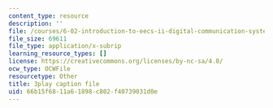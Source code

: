 ```yaml
---
content_type: resource
description: ''
file: /courses/6-02-introduction-to-eecs-ii-digital-communication-systems-fall-2012/66b15f6811a61898c802f40739031d0e_U1sAeMwdm6A.srt
file_size: 69611
file_type: application/x-subrip
learning_resource_types: []
license: https://creativecommons.org/licenses/by-nc-sa/4.0/
ocw_type: OCWFile
resourcetype: Other
title: 3play caption file
uid: 66b15f68-11a6-1898-c802-f40739031d0e
---
```

